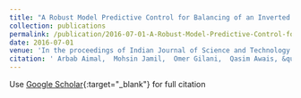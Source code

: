 ```yaml
---
title: "A Robust Model Predictive Control for Balancing of an Inverted Pendulum"
collection: publications
permalink: /publication/2016-07-01-A-Robust-Model-Predictive-Control-for-Balancing-of-an-Inverted-Pendulum
date: 2016-07-01
venue: 'In the proceedings of Indian Journal of Science and Technology'
citation: ' Arbab Aimal,  Mohsin Jamil,  Omer Gilani,  Qasim Awais, &quot;A Robust Model Predictive Control for Balancing of an Inverted Pendulum.&quot; In the proceedings of Indian Journal of Science and Technology, 2016.'
---
```

Use [Google Scholar](https://scholar.google.com/scholar?q=A+Robust+Model+Predictive+Control+for+Balancing+of+an+Inverted+Pendulum){:target="_blank"} for full citation